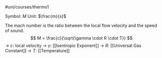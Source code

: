 #uni/courses/thermo1 

Symbol: $M$
Unit: $\frac{m}{s}$

The mach number is the ratio between the local flow velocity and the speed of sound.
$$
M = \frac{c}{\sqrt{\gamma \cdot R \cdot T}}
$$
-> $c$: local velocity
-> $\gamma$: [[Isentropic Exponent]]
-> $R$: [[Universal Gas Constant]]
-> $T$: [[Temperature]]